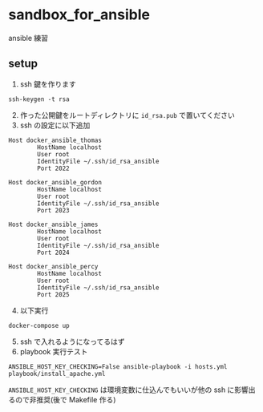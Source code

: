 # sandbox_for_ansible

ansible 練習

## setup

1. ssh 鍵を作ります

```
ssh-keygen -t rsa
```

2. 作った公開鍵をルートディレクトリに `id_rsa.pub` で置いてください
3. ssh の設定に以下追加

```
Host docker_ansible_thomas
        HostName localhost
        User root
        IdentityFile ~/.ssh/id_rsa_ansible
        Port 2022

Host docker_ansible_gordon
        HostName localhost
        User root
        IdentityFile ~/.ssh/id_rsa_ansible
        Port 2023

Host docker_ansible_james
        HostName localhost
        User root
        IdentityFile ~/.ssh/id_rsa_ansible
        Port 2024

Host docker_ansible_percy
        HostName localhost
        User root
        IdentityFile ~/.ssh/id_rsa_ansible
        Port 2025
```

4. 以下実行

```
docker-compose up
```

5. ssh で入れるようになってるはず
6. playbook 実行テスト

```
ANSIBLE_HOST_KEY_CHECKING=False ansible-playbook -i hosts.yml playbook/install_apache.yml
```

`ANSIBLE_HOST_KEY_CHECKING` は環境変数に仕込んでもいいが他の ssh に影響出るので非推奨(後で Makefile 作る)
